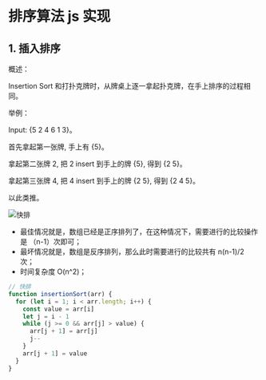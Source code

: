 # 排序算法 js 实现

## 1. 插入排序

概述：

Insertion Sort 和打扑克牌时，从牌桌上逐一拿起扑克牌，在手上排序的过程相同。

举例：

Input: {5 2 4 6 1 3}。

首先拿起第一张牌, 手上有 {5}。

拿起第二张牌 2, 把 2 insert 到手上的牌 {5}, 得到 {2 5}。

拿起第三张牌 4, 把 4 insert 到手上的牌 {2 5}, 得到 {2 4 5}。

以此类推。

![快排](~@images/insertSort.gif)

- 最佳情况就是，数组已经是正序排列了，在这种情况下，需要进行的比较操作是 （n-1）次即可；
- 最坏情况就是，数组是反序排列，那么此时需要进行的比较共有 n(n-1)/2 次；
- 时间复杂度 O(n^2)；

```javascript
// 快排
function insertionSort(arr) {
  for (let i = 1; i < arr.length; i++) {
    const value = arr[i]
    let j = i - 1
    while (j >= 0 && arr[j] > value) {
      arr[j + 1] = arr[j]
      j--
    }
    arr[j + 1] = value
  }
}
```
